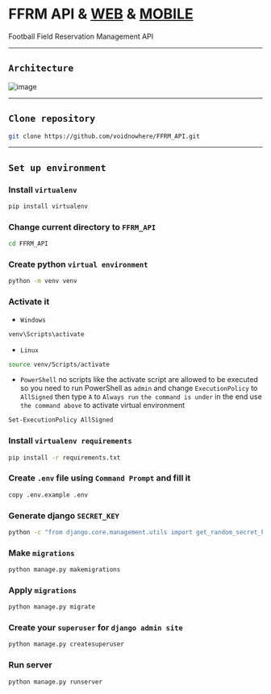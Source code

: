 # FFRM API & [WEB](https://github.com/voidnowhere/FFRM_WEB) & [MOBILE](https://github.com/voidnowhere/FFRM_MOBILE)
Football Field Reservation Management API

<hr>

## `Architecture`

![image](https://github.com/voidnowhere/FFRM_API/assets/79842485/1656bd5a-baf0-4b57-ae10-9c39a3c15298)

<hr>

## `Clone repository`
```bash
git clone https://github.com/voidnowhere/FFRM_API.git
```

<hr>

## `Set up environment`
### Install `virtualenv`
```bash
pip install virtualenv
```
### Change current directory to `FFRM_API`
```bash
cd FFRM_API
```
### Create python `virtual environment`
```bash
python -m venv venv
```
### Activate it
- `Windows`
```bash
venv\Scripts\activate
```
- `Linux`
```bash
source venv/Scripts/activate
```
- `PowerShell`
no scripts like the activate script are allowed to be executed so you need to run PowerShell as `admin` and change `ExecutionPolicy` to `AllSigned` then type `A` to `Always run` `the command is under` in the end use `the command above` to activate virtual environment
```bash
Set-ExecutionPolicy AllSigned
```
### Install `virtualenv requirements`
```bash
pip install -r requirements.txt
```
### Create `.env` file using `Command Prompt` and fill it
```bash
copy .env.example .env
```
### Generate django `SECRET_KEY`
```bash
python -c "from django.core.management.utils import get_random_secret_key; print(get_random_secret_key())"
```
### Make `migrations`
```bash
python manage.py makemigrations
```
### Apply `migrations`
```bash
python manage.py migrate
```
### Create your `superuser` for `django admin site`
```bash
python manage.py createsuperuser
```
### Run server
```bash
python manage.py runserver
```
